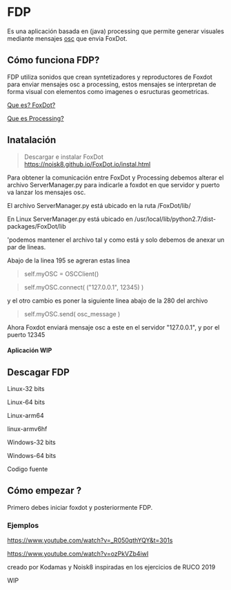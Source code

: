 # FDP

Es una aplicación basada en (java) processing que permite generar visuales mediante mensajes [osc](https://es.wikipedia.org/wiki/OpenSound_Control) que envia FoxDot. 


## Cómo funciona FDP?

FDP utiliza sonidos que crean syntetizadores y reproductores de Foxdot para  enviar mensajes osc a processing, estos mensajes se  interpretan de forma visual con elementos como imagenes o esructuras geometricas.

[Que es? FoxDot?](http://foxdot.org/)

[Que es Processing?](https://processing.org/)


## Inatalación

> Descargar e instalar FoxDot https://noisk8.github.io/FoxDot.io/instal.html


Para obtener la comunicación entre FoxDot y Processing  debemos alterar el archivo  ServerManager.py  para indicarle a foxdot en que servidor y puerto va lanzar los mensajes osc.

El archivo ServerManager.py está ubicado en la ruta /FoxDot/lib/ 

En Linux ServerManager.py está ubicado en /usr/local/lib/python2.7/dist-packages/FoxDot/lib 


'podemos mantener el archivo tal y como está y solo debemos de anexar un par de lineas.

Abajo de la linea 195 se agreran estas linea

> self.myOSC = OSCClient()

> self.myOSC.connect( ("127.0.0.1", 12345) )

y el otro cambio es poner la siguiente linea abajo de la 280 del archivo

> self.myOSC.send( osc_message )

Ahora Foxdot enviará mensaje osc a este en el servidor "127.0.0.1", y por el puerto 12345

#### Aplicación WIP

## Descagar FDP

Linux-32 bits

Linux-64 bits

Linux-arm64 

linux-armv6hf

Windows-32 bits 

Windows-64 bits

Codigo fuente

## Cómo empezar ?

Primero debes iniciar foxdot y posteriormente FDP.


### Ejemplos 

https://www.youtube.com/watch?v=_R050qthYQY&t=301s

https://www.youtube.com/watch?v=ozPkVZb4iwI


creado por Kodamas y Noisk8 inspiradas en los ejercicios de RUCO   2019

WIP 





